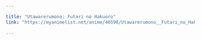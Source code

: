```yaml
---

title: "Utawarerumono: Futari no Hakuoro"
link: "https://myanimelist.net/anime/40590/Utawarerumono__Futari_no_Hakuoro"
 
---
```

